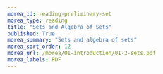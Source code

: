 ```yaml
---
morea_id: reading-preliminary-set
morea_type: reading
title: "Sets and Algebra of Sets"
published: True
morea_summary: "Sets and algebra of sets"
morea_sort_order: 12
morea_url: /morea/01-introduction/01-2-sets.pdf
morea_labels: PDF
---
```

